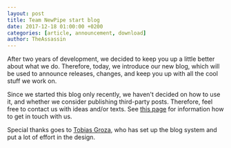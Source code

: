 ```yaml
---
layout: post
title: Team NewPipe start blog
date: 2017-12-18 01:00:00 +0200
categories: [article, announcement, download]
author: TheAssassin
---
```


After two years of development, we decided to keep you up a little better about what we do. Therefore, today, we introduce our new blog, which will be used to announce releases, changes, and keep you up with all the cool stuff we work on.

Since we started this blog only recently, we haven't decided on how to use it, and whether we consider publishing third-party posts. Therefore, feel free to contact us with ideas and/or texts. See [this page](https://newpipe.schabi.org/..../contact) for information how to get in touch with us.

Special thanks goes to [Tobias Groza](https://github.com/TobiGr), who has set up the blog system and put a lot of effort in the design.
